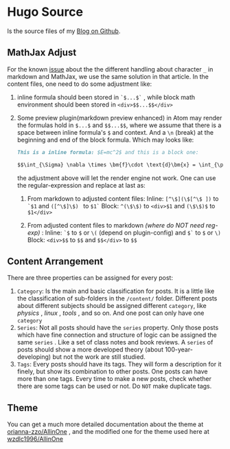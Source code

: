 # Hugo Source

Is the source files of my [Blog on Github](https://wzdlc1996.github.io).

## MathJax Adjust

For the known [issue](https://gohugo.io/content-management/formats/#mathjax-with-hugo) about the the different handling about character `_` in markdown and MathJax, we use the same solution in that article. In the content files, one need to do some adjustment like:

1. inline formula should been stored in <code>\`\$...\$\`</code> , while block math environment should been stored in <code>\<div\>\$\$...\$\$\</div\></code>

2. Some preview plugin(markdown preview enhanced) in Atom may render the formulas hold in `$...$` and `$$...$$`,
   where we assume that there is a space between inline formula's `$` and context. And a `\n` (break) at the beginning and end of the block formula. Which may looks like:
   ```markdown
   This is a inline formula: $E=mc^2$ and this is a block one:

   $$\int_{\Sigma} \nabla \times \bm{f}\cdot \text{d}\bm{x} = \int_{\partial \Sigma} \bm{f}\cdot \text{d}\bm{x}$$
   ```
   the adjustment above will let the render engine not work. One can use the regular-expression and replace at last as:
    1. From markdown to adjusted content files:
       Inline: `[^\$](\$[^\$ ])` to <code>\`\$1</code> and `([^\$]\$) ` to <code>\$1\`</code>
       Block: `^(\$\$)` to `<div>$1` and `(\$\$)$` to `$1</div>`

    2. From adjusted content files to markdown _(where do *NOT* need reg-exp)_ :
       Inline: <code>\`\$</code> to `$` or `\(` (depend on plugin-config) and <code>\$\`</code> to `$` or `\)`
       Block: `<div>$$` to `$$` and `$$</div>` to `$$`

## Content Arrangement

There are three properties can be assigned for every post:

1.  `Category`: Is the main and basic classification for posts. It is a little like the classification of sub-folders in the `/content/` folder. Different posts about different subjects should be assigned different `category`, like _physics_ , _linux_ , _tools_ , and so on. And one post can only have one `category`
2.  `Series`: Not all posts should have the `series` property. Only those posts which have fine connection and structure of logic can be assigned the same `series` . Like a set of class notes and book reviews. A `series` of posts should show a more developed theory (about 100-year-developing) but not the work are still studied.
3.  `Tags`: Every posts should have its tags. They will form a description for it finely, but show its combination to other posts. One posts can have more than one tags. Every time to make a new posts, check whether there are some tags can be used or not. Do `NOT` make duplicate tags.

## Theme

You can get a much more detailed documentation about the theme at [orianna-zzo/AllinOne](https://github.com/orianna-zzo/AllinOne) , and the modified one for the theme used here at [wzdlc1996/AllinOne](https://github.com/wzdlc1996/AllinOne)
